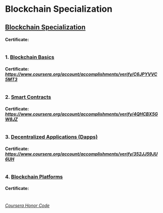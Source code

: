 # Blockchain Specialization


## [Blockchain Specialization](https://www.coursera.org/specializations/blockchain)
####    **Certificate:** 
#

### 1. [Blockchain Basics](https://www.coursera.org/learn/blockchain-basics?specialization=blockchain)

####    **Certificate:** _https://www.coursera.org/account/accomplishments/verify/C6JPYVVC5MT3_
#

### 2. [Smart Contracts](https://www.coursera.org/learn/smarter-contracts?specialization=blockchain)

####    **Certificate:** _https://www.coursera.org/account/accomplishments/verify/4QHCBX5GW8JZ_
#

### 3. [Decentralized Applications (Dapps)](https://www.coursera.org/learn/decentralized-apps-on-blockchain?specialization=blockchain)

####    **Certificate:** _https://www.coursera.org/account/accomplishments/verify/352JJ59JU6UH_
#

### 4. [Blockchain Platforms](https://www.coursera.org/learn/blockchain-platforms?specialization=blockchain)

####    **Certificate:** 
#



[*Coursera Honor Code*](https://www.coursera.support/s/article/209818863-Coursera-Honor-Code?language=en_US)

